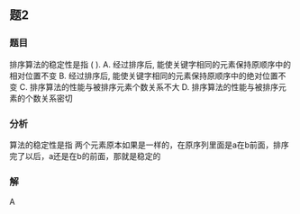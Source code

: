 ## 题2
### 题目
排序算法的稳定性是指 ( ).
A. 经过排序后, 能使关键字相同的元素保持原顺序中的相对位置不变
B. 经过排序后, 能使关键字相同的元素保持原顺序中的绝对位置不变
C. 排序算法的性能与被排序元素个数关系不大
D. 排序算法的性能与被排序元素的个数关系密切
### 分析
算法的稳定性是指
两个元素原本如果是一样的，在原序列里面是a在b前面，排序完了以后，a还是在b的前面，那就是稳定的
### 解
A
